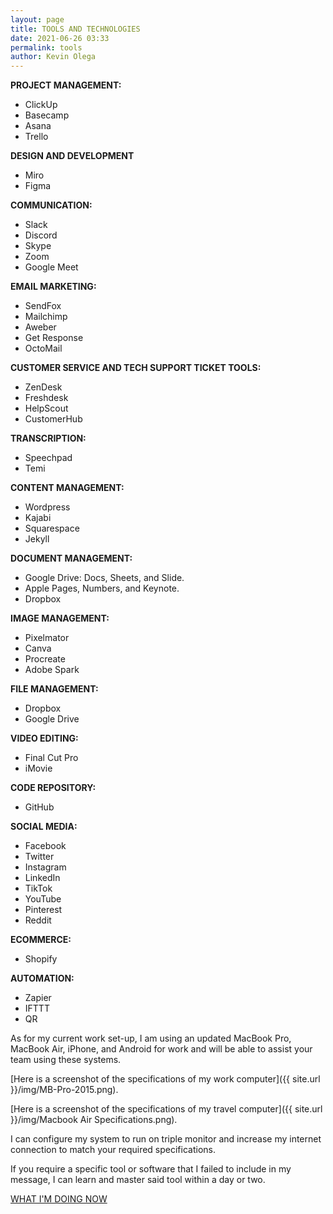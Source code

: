 ```yaml
--- 
layout: page
title: TOOLS AND TECHNOLOGIES
date: 2021-06-26 03:33
permalink: tools 
author: Kevin Olega 
--- 
```


**PROJECT MANAGEMENT:**

- ClickUp
- Basecamp 
- Asana
- Trello 

**DESIGN AND DEVELOPMENT**

- Miro
- Figma

**COMMUNICATION:**

- Slack
- Discord
- Skype
- Zoom
- Google Meet

**EMAIL MARKETING:**

- SendFox
- Mailchimp
- Aweber
- Get Response
- OctoMail

**CUSTOMER SERVICE AND TECH SUPPORT TICKET TOOLS:**

- ZenDesk
- Freshdesk
- HelpScout
- CustomerHub

**TRANSCRIPTION:**

- Speechpad
- Temi

**CONTENT MANAGEMENT:**

- Wordpress
- Kajabi
- Squarespace
- Jekyll

**DOCUMENT MANAGEMENT:**

- Google Drive: Docs, Sheets, and Slide.
- Apple Pages, Numbers, and Keynote.
- Dropbox

**IMAGE MANAGEMENT:**

- Pixelmator
- Canva
- Procreate
- Adobe Spark

**FILE MANAGEMENT:**

- Dropbox
- Google Drive

**VIDEO EDITING:**

- Final Cut Pro
- iMovie

**CODE REPOSITORY:**

- GitHub

**SOCIAL MEDIA:**

- Facebook
- Twitter
- Instagram
- LinkedIn
- TikTok
- YouTube
- Pinterest
- Reddit

**ECOMMERCE:**

- Shopify

**AUTOMATION:**

- Zapier
- IFTTT
- QR


As for my current work set-up, I am using an updated MacBook Pro, MacBook Air, iPhone, and Android for work and will be able to assist your team using these systems. 

[Here is a screenshot of the specifications of my work computer]({{ site.url }}/img/MB-Pro-2015.png).

[Here is a screenshot of the specifications of my travel computer]({{ site.url }}/img/Macbook Air Specifications.png).

I can configure my system to run on triple monitor and increase my internet connection to match your required specifications. 

If you require a specific tool or software that I failed to include in my message, I can learn and master said tool within a day or two.

<p><a href="https://olega.org/now" class="button">WHAT I'M DOING NOW</a></p>